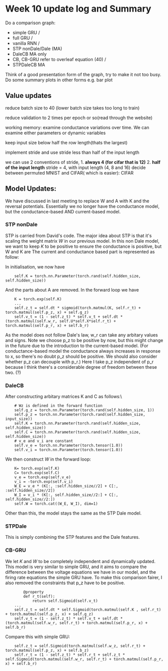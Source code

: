 # Week 10 update log and Summary

Do a comparison graph:
- simple GRU /
- full GRU /
- vanilla RNN /
- STP nonDale/Dale (MA)
- DaleCB MA only
- CB, CB-GRU refer to overleaf equation (40) /
- STPDaleCB MA

Think of a good presentation form of the graph, try to make it not too busy. Do some summary plots in other forms e.g. bar plot

## Value updates
reduce batch size to 40 (lower batch size takes too long to train)

reduce validation to 2 times per epoch or so(read through the website)

working memory: examine conductance variations over time. We can examine either parameters or dynamic variables

keep input size below half the row length(thats the largest)

implement stride and use stride less than half of the input length

we can use 2 conventions of stride, 1. **always 4 (for cifar that is 12)** 2. **half of the input length**
stride = 4, with input length (4, 8 and 16)
decide between permuted MNIST and CIFAR( which is easier): CIFAR

## Model Updates:
We have discussed in last meeting to replace W and A with K and the reversal potentials. Essentially we no longer have the conductance model, but the conductance-based AND current-based model.

### STP nonDale
STP is carried from David's code. The major idea about STP is that it's scaling the weight matrix $W$ in our previous model.
In this non Dale model, we want to keep $K$ to be positive to ensure the conductance is positive, but W and K are 
The current and conductance based part is represented as follow:

In initialisation, we now have

        self.K = torch.nn.Parameter(torch.rand(self.hidden_size, self.hidden_size))  

And the parts about A are removed. In the forward loop we have

        K = torch.exp(self.K)
        ...
        self.z_t = self.dt * sigmoid(torch.matmul(K, self.r_t) + torch.matmul(self.p_z, x) + self.g_z)
        self.v_t = (1 - self.z_t) * self.v_t + self.dt * (torch.matmul(self.w_r, self.U*self.X*self.r_t) + torch.matmul(self.p_r, x) + self.b_r)

As the model does not follow Dale's law, w_r can take any arbitary values and signs. Note we choose p_z to be positive by now, but this might change in the future due to the introduction to the current-based model. (For conductance-based model the conductance always increases in response to x, so there's no doubt p_z should be positive. We should also consider whether p_z can decouple with p_r.) Here I take p_z independent of p_r because I think there's a considerable degree of freedom between these two. (?)


### DaleCB

After constructing arbitary matrices K and C as follows:\

        # Wz is defined in the forward function
        self.g_z = torch.nn.Parameter(torch.rand(self.hidden_size, 1))    
        self.p_z = torch.nn.Parameter(torch.rand(self.hidden_size, input_size))
        self.K = torch.nn.Parameter(torch.rand(self.hidden_size, self.hidden_size))
        self.C = torch.nn.Parameter(torch.rand(self.hidden_size, self.hidden_size))
        # v_e and v_i are constant
        self.v_e = torch.nn.Parameter(torch.tensor(1.0))
        self.v_i = torch.nn.Parameter(torch.tensor(1.0))
        

We then construct $W$ in the forward loop:

        K= torch.exp(self.K)
        C= torch.exp(self.C)
        v_e = torch.exp(self.v_e)
        v_i = -torch.exp(self.v_i)
        W_E = v_e * (K[:, :self.hidden_size//2] + C[:, :self.hidden_size//2])
        W_I = v_i * (K[:, self.hidden_size//2:] + C[:, self.hidden_size//2:])
        self.W = torch.cat((W_E, W_I), dim=1)

Other than this, the model stays the same as the STP Dale model.


### STPDale

This is simply combining the STP features and the Dale features.

### CB-GRU

We let $K$ and $W$ to be completely independent and dynamically updated. This model is very similar to simple GRU, and it aims to compare the difference between the voltage equations we have in our model, and the firing rate equations the simple GRU have. To make this comparison fairer, I also removed the constraints that p_z have to be positive.

            @property
            def r_t(self):
                return self.Sigmoid(self.v_t)
        ...
        self.z_t = self.dt * self.Sigmoid(torch.matmul(self.K , self.r_t) + torch.matmul(self.p_z, x) + self.g_z)
        self.v_t = (1 - self.z_t) * self.v_t + self.dt * (torch.matmul(self.w_r, self.r_t) + torch.matmul(self.p_r, x) + self.b_r)

Compare this with simple GRU:

        self.z_t = self.Sigmoid(torch.matmul(self.w_z, self.r_t) + torch.matmul(self.p_z, x) + self.b_z)
        self.r_t = (1 - self.z_t) * self.r_t + self.z_t * self.Sigmoid(torch.matmul(self.w_r, self.r_t) + torch.matmul(self.p_r, x) + self.b_r)
